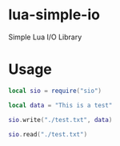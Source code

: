 # lua-simple-io
Simple Lua I/O Library

# Usage
```lua
local sio = require("sio")

local data = "This is a test"

sio.write("./test.txt", data)

sio.read("./test.txt")
```
